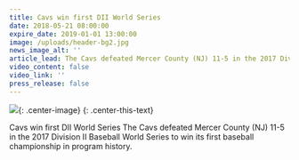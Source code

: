 ```yaml
---
title: Cavs win first DII World Series
date: 2018-05-21 08:00:00
expire_date: 2019-01-01 13:00:00
image: /uploads/header-bg2.jpg
news_image_alt: ''
article_lead: The Cavs defeated Mercer County (NJ) 11-5 in the 2017 Division II Baseball World Series . . .
video_content: false
video_link: ''
press_release: false
---
```


![](/uploads/header-bg2.jpg){: .center-image}
{: .center-this-text}

Cavs win first DII World Series ​The Cavs defeated Mercer County (NJ) 11-5 in the 2017 Division II Baseball World Series to win its first baseball championship in program history.

